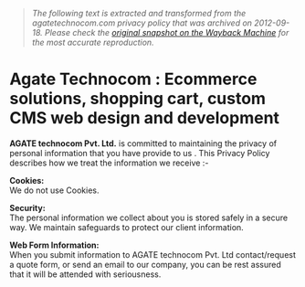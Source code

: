 > *The following text is extracted and transformed from the agatetechnocom.com privacy policy that was archived on 2012-09-18. Please check the [original snapshot on the Wayback Machine](https://web.archive.org/web/20120918043733id_/http%3A//www.agatetechnocom.com/privacy-policy) for the most accurate reproduction.*

# Agate Technocom : Ecommerce solutions, shopping cart, custom CMS web design and development

**AGATE technocom Pvt. Ltd.** is committed to maintaining the privacy of personal information that you have provide to us . This Privacy Policy describes how we treat the information we receive :-

**Cookies:**  
We do not use Cookies.

**Security:**  
The personal information we collect about you is stored safely in a secure way. We maintain safeguards to protect our client information.

**Web Form Information:**  
When you submit information to AGATE technocom Pvt. Ltd contact/request a quote form, or send an email to our company, you can be rest assured that it will be attended with seriousness.
